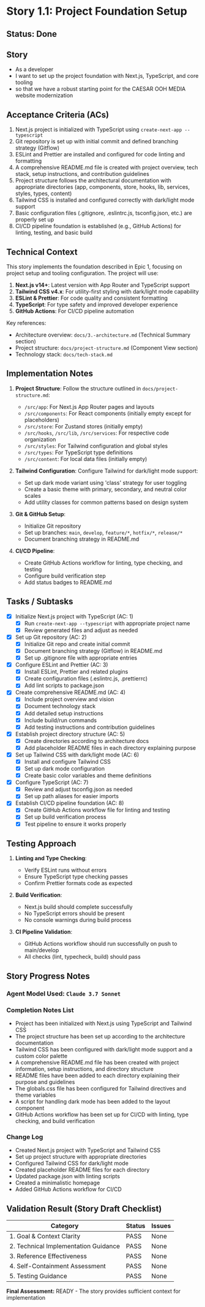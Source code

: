 # Story 1.1: Project Foundation Setup

## Status: Done

## Story

- As a developer
- I want to set up the project foundation with Next.js, TypeScript, and core tooling
- so that we have a robust starting point for the CAESAR OOH MEDIA website modernization

## Acceptance Criteria (ACs)

1. Next.js project is initialized with TypeScript using `create-next-app --typescript`
2. Git repository is set up with initial commit and defined branching strategy (Gitflow)
3. ESLint and Prettier are installed and configured for code linting and formatting
4. A comprehensive README.md file is created with project overview, tech stack, setup instructions, and contribution guidelines
5. Project structure follows the architectural documentation with appropriate directories (app, components, store, hooks, lib, services, styles, types, content)
6. Tailwind CSS is installed and configured correctly with dark/light mode support
7. Basic configuration files (.gitignore, .eslintrc.js, tsconfig.json, etc.) are properly set up
8. CI/CD pipeline foundation is established (e.g., GitHub Actions) for linting, testing, and basic build

## Technical Context

This story implements the foundation described in Epic 1, focusing on project setup and tooling configuration. The project will use:

1. **Next.js v14+**: Latest version with App Router and TypeScript support
2. **Tailwind CSS v4.x**: For utility-first styling with dark/light mode capability 
3. **ESLint & Prettier**: For code quality and consistent formatting
4. **TypeScript**: For type safety and improved developer experience
5. **GitHub Actions**: For CI/CD pipeline automation

Key references:
- Architecture overview: `docs/3.-architecture.md` (Technical Summary section)
- Project structure: `docs/project-structure.md` (Component View section)
- Technology stack: `docs/tech-stack.md`

## Implementation Notes

1. **Project Structure**: Follow the structure outlined in `docs/project-structure.md`:
   - `/src/app`: For Next.js App Router pages and layouts
   - `/src/components`: For React components (initially empty except for placeholders)
   - `/src/store`: For Zustand stores (initially empty)
   - `/src/hooks`, `/src/lib`, `/src/services`: For respective code organization
   - `/src/styles`: For Tailwind configuration and global styles
   - `/src/types`: For TypeScript type definitions
   - `/src/content`: For local data files (initially empty)

2. **Tailwind Configuration**: Configure Tailwind for dark/light mode support:
   - Set up dark mode variant using 'class' strategy for user toggling
   - Create a basic theme with primary, secondary, and neutral color scales
   - Add utility classes for common patterns based on design system

3. **Git & GitHub Setup**:
   - Initialize Git repository
   - Set up branches: `main`, `develop`, `feature/*`, `hotfix/*`, `release/*`
   - Document branching strategy in README.md

4. **CI/CD Pipeline**:
   - Create GitHub Actions workflow for linting, type checking, and testing
   - Configure build verification step
   - Add status badges to README.md

## Tasks / Subtasks

- [x] Initialize Next.js project with TypeScript (AC: 1)
  - [x] Run `create-next-app --typescript` with appropriate project name
  - [x] Review generated files and adjust as needed
- [x] Set up Git repository (AC: 2)
  - [x] Initialize Git repo and create initial commit
  - [x] Document branching strategy (Gitflow) in README.md
  - [x] Set up .gitignore file with appropriate entries
- [x] Configure ESLint and Prettier (AC: 3)
  - [x] Install ESLint, Prettier and related plugins
  - [x] Create configuration files (.eslintrc.js, .prettierrc)
  - [x] Add lint scripts to package.json
- [x] Create comprehensive README.md (AC: 4)
  - [x] Include project overview and vision
  - [x] Document technology stack
  - [x] Add detailed setup instructions
  - [x] Include build/run commands
  - [x] Add testing instructions and contribution guidelines
- [x] Establish project directory structure (AC: 5)
  - [x] Create directories according to architecture docs
  - [x] Add placeholder README files in each directory explaining purpose
- [x] Set up Tailwind CSS with dark/light mode (AC: 6)
  - [x] Install and configure Tailwind CSS
  - [x] Set up dark mode configuration
  - [x] Create basic color variables and theme definitions
- [x] Configure TypeScript (AC: 7)
  - [x] Review and adjust tsconfig.json as needed
  - [x] Set up path aliases for easier imports
- [x] Establish CI/CD pipeline foundation (AC: 8)
  - [x] Create GitHub Actions workflow file for linting and testing
  - [x] Set up build verification process
  - [x] Test pipeline to ensure it works properly

## Testing Approach

1. **Linting and Type Checking**:
   - Verify ESLint runs without errors
   - Ensure TypeScript type checking passes
   - Confirm Prettier formats code as expected

2. **Build Verification**:
   - Next.js build should complete successfully
   - No TypeScript errors should be present
   - No console warnings during build process

3. **CI Pipeline Validation**:
   - GitHub Actions workflow should run successfully on push to main/develop
   - All checks (lint, typecheck, build) should pass

## Story Progress Notes

### Agent Model Used: `Claude 3.7 Sonnet`

### Completion Notes List
- Project has been initialized with Next.js using TypeScript and Tailwind CSS
- The project structure has been set up according to the architecture documentation
- Tailwind CSS has been configured with dark/light mode support and a custom color palette
- A comprehensive README.md file has been created with project information, setup instructions, and directory structure
- README files have been added to each directory explaining their purpose and guidelines
- The globals.css file has been configured for Tailwind directives and theme variables
- A script for handling dark mode has been added to the layout component
- GitHub Actions workflow has been set up for CI/CD with linting, type checking, and build verification

### Change Log
- Created Next.js project with TypeScript and Tailwind CSS
- Set up project structure with appropriate directories
- Configured Tailwind CSS for dark/light mode
- Created placeholder README files for each directory
- Updated package.json with linting scripts
- Created a minimalistic homepage
- Added GitHub Actions workflow for CI/CD

## Validation Result (Story Draft Checklist)

| Category                             | Status | Issues |
| ------------------------------------ | ------ | ------ |
| 1. Goal & Context Clarity            | PASS   | None   |
| 2. Technical Implementation Guidance | PASS   | None   |
| 3. Reference Effectiveness           | PASS   | None   |
| 4. Self-Containment Assessment       | PASS   | None   |
| 5. Testing Guidance                  | PASS   | None   |

**Final Assessment:** READY - The story provides sufficient context for implementation 